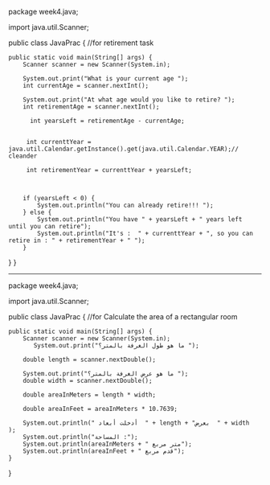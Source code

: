 package week4.java;


import java.util.Scanner;

public class JavaPrac {
	//for retirement task 
 
    public static void main(String[] args) {
        Scanner scanner = new Scanner(System.in);

        System.out.print("What is your current age ");
        int currentAge = scanner.nextInt();

        System.out.print("At what age would you like to retire? ");
        int retirementAge = scanner.nextInt();

          int yearsLeft = retirementAge - currentAge;
          
       
         int currenttYear = java.util.Calendar.getInstance().get(java.util.Calendar.YEAR);// cleander
        
         int retirementYear = currenttYear + yearsLeft;

       
        
        if (yearsLeft < 0) {
            System.out.println("You can already retire!!! ");
        } else {
            System.out.println("You have " + yearsLeft + " years left until you can retire");
            System.out.println("It's :  " + currenttYear + ", so you can retire in : " + retirementYear + " ");
        }
  
}
}


-----------------------------------------------------------------------------------------


package week4.java;


import java.util.Scanner;

public class JavaPrac {
	//for  Calculate the area of ​​a rectangular room
 
    public static void main(String[] args) {
        Scanner scanner = new Scanner(System.in);
           System.out.print("ما هو طول الغرفة بالمتر؟ ");
           
        double length = scanner.nextDouble();

        System.out.print("ما هو عرض الغرفة بالمتر؟ ");
        double width = scanner.nextDouble();

        double areaInMeters = length * width;
        
        double areaInFeet = areaInMeters * 10.7639;

        System.out.println(" أدخلت أبعاد  " + length + "بعرض  " + width  );
        System.out.println("المساحة :");
        System.out.println(areaInMeters + " متر مربع");
        System.out.println(areaInFeet + " قدم مربع");
    }
}
